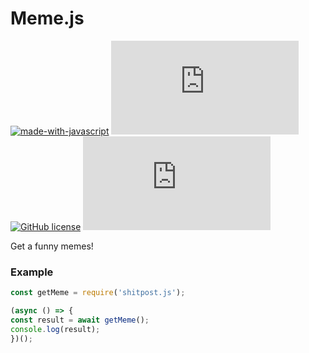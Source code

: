 # Meme.js
[![made-with-javascript](https://img.shields.io/badge/Made%20with-JavaScript-1f425f.svg)](https://www.javascript.com) [![Npm package total downloads](https://badgen.net/npm/dt/webhook.js)](https://npmjs.com/package/webhook.js) [![GitHub license](https://img.shields.io/github/license/Naereen/StrapDown.js.svg)](https://github.com/Slyrith/Webhook.js/blob/main/LICENSE) [![Latest release](https://badgen.net/github/release/Naereen/Strapdown.js)](https://github.com/Slyrith/Webhook.js/releases)


Get a funny memes!

### Example

```js
const getMeme = require('shitpost.js');

(async () => {
const result = await getMeme();
console.log(result);
})();
```